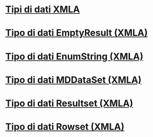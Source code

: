 # [Tipi di dati XMLA](xml-data-types-xmla.md)

# [Tipo di dati EmptyResult (XMLA)](emptyresult-data-type-xmla.md)
# [Tipo di dati EnumString (XMLA)](enumstring-data-type-xmla.md)
# [Tipo di dati MDDataSet (XMLA)](mddataset-data-type-xmla.md)
# [Tipo di dati Resultset (XMLA)](resultset-data-type-xmla.md)
# [Tipo di dati Rowset (XMLA)](rowset-data-type-xmla.md)

